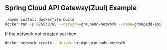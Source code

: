 ## Spring Cloud API Gateway(Zuul) Example

```bash
./mvnw install dockerfile:build
docker run -p 8765:8765 --network=groupadd-network --name=groupadd-api-gateway -t groupadd/spring-boot-api-gateway-example
```

if the network not created yet then
```bash
docker network create --driver bridge groupadd-network
```